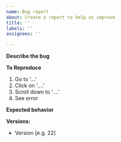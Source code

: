 ```yaml
---
name: Bug report
about: Create a report to help us improve
title: ''
labels: ''
assignees: ''

---
```


**Describe the bug**

**To Reproduce**
1. Go to '...'
2. Click on '....'
3. Scroll down to '....'
4. See error

**Expected behavior**

**Versions:**
 - Version [e.g. 22]

